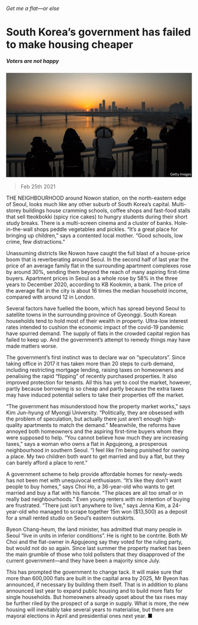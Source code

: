 ###### Get me a flat—or else

# South Korea’s government has failed to make housing cheaper 

##### Voters are not happy 

![image](images/20210227_ASP004_0.jpg) 

> Feb 25th 2021 


THE NEIGHBOURHOOD around Nowon station, on the north-eastern edge of Seoul, looks much like any other suburb of South Korea’s capital. Multi-storey buildings house cramming schools, coffee shops and fast-food stalls that sell tteokbokki (spicy rice cakes) to hungry students during their short study breaks. There is a multi-screen cinema and a cluster of banks. Hole-in-the-wall shops peddle vegetables and pickles. “It’s a great place for bringing up children,” says a contented local mother. “Good schools, low crime, few distractions.”


Unassuming districts like Nowon have caught the full blast of a house-price boom that is reverberating around Seoul. In the second half of last year the price of an average family flat in the surrounding apartment complexes rose by around 30%, sending them beyond the reach of many aspiring first-time buyers. Apartment prices in Seoul as a whole rose by 58% in the three years to December 2020, according to KB Kookmin, a bank. The price of the average flat in the city is about 16 times the median household income, compared with around 12 in London.



Several factors have fuelled the boom, which has spread beyond Seoul to satellite towns in the surrounding province of Gyeonggi. South Korean households tend to hold most of their wealth in property. Ultra-low interest rates intended to cushion the economic impact of the covid-19 pandemic have spurred demand. The supply of flats in the crowded capital region has failed to keep up. And the government’s attempt to remedy things may have made matters worse.


The government’s first instinct was to declare war on “speculators”. Since taking office in 2017 it has taken more than 20 steps to curb demand, including restricting mortgage lending, raising taxes on homeowners and penalising the rapid “flipping” of recently purchased properties. It also improved protection for tenants. All this has yet to cool the market, however, partly because borrowing is so cheap and partly because the extra taxes may have induced potential sellers to take their properties off the market.


“The government has misunderstood how the property market works,” says Kim Jun-hyung of Myongji University. “Politically, they are obsessed with the problem of speculation, but actually there just aren’t enough high-quality apartments to match the demand.” Meanwhile, the reforms have annoyed both homeowners and the aspiring first-time buyers whom they were supposed to help. “You cannot believe how much they are increasing taxes,” says a woman who owns a flat in Apgujeong, a prosperous neighbourhood in southern Seoul. “I feel like I’m being punished for owning a place. My two children both want to get married and buy a flat, but they can barely afford a place to rent.”


A government scheme to help provide affordable homes for newly-weds has not been met with unequivocal enthusiasm. “It’s like they don’t want people to buy homes,” says Choi Ho, a 36-year-old who wants to get married and buy a flat with his fiancée. “The places are all too small or in really bad neighbourhoods.” Even young renters with no intention of buying are frustrated. “There just isn’t anywhere to live,” says Jenna Kim, a 24-year-old who managed to scrape together 15m won ($13,500) as a deposit for a small rented studio on Seoul’s eastern outskirts.


Byeon Chang-heum, the land minister, has admitted that many people in Seoul “live in units in inferior conditions”. He is right to be contrite. Both Mr Choi and the flat-owner in Apgujeong say they voted for the ruling party, but would not do so again. Since last summer the property market has been the main grumble of those who told pollsters that they disapproved of the current government—and they have been a majority since July.


This has prompted the government to change tack. It will make sure that more than 600,000 flats are built in the capital area by 2025, Mr Byeon has announced, if necessary by building them itself. That is in addition to plans announced last year to expand public housing and to build more flats for single households. But homeowners already upset about the tax rises may be further riled by the prospect of a surge in supply. What is more, the new housing will inevitably take several years to materialise, but there are mayoral elections in April and presidential ones next year. ■

